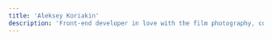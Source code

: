 ```yaml
---
title: 'Aleksey Koriakin'
description: 'Front-end developer in love with the film photography, coffee and anime'
---
```

